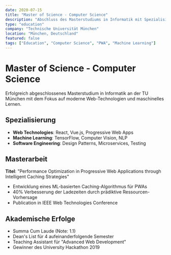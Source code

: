 ```yaml
---
date: 2020-07-15
title: "Master of Science - Computer Science"
description: "Abschluss des Masterstudiums in Informatik mit Spezialisierung auf Web Technologies und Machine Learning. Masterarbeit über Progressive Web Applications."
type: "education"
company: "Technische Universität München"
location: "München, Deutschland"
featured: false
tags: ["Education", "Computer Science", "PWA", "Machine Learning"]
---
```


# Master of Science - Computer Science

Erfolgreich abgeschlossenes Masterstudium in Informatik an der TU München mit dem Fokus auf moderne Web-Technologien und maschinelles Lernen.

## Spezialisierung
- **Web Technologies**: React, Vue.js, Progressive Web Apps
- **Machine Learning**: TensorFlow, Computer Vision, NLP
- **Software Engineering**: Design Patterns, Microservices, Testing

## Masterarbeit
**Titel**: "Performance Optimization in Progressive Web Applications through Intelligent Caching Strategies"

- Entwicklung eines ML-basierten Caching-Algorithmus für PWAs
- 40% Verbesserung der Ladezeiten durch prädiktive Ressourcen-Vorhersage
- Publication in IEEE Web Technologies Conference

## Akademische Erfolge
- Summa Cum Laude (Note: 1.1)
- Dean's List für 4 aufeinanderfolgende Semester
- Teaching Assistant für "Advanced Web Development"
- Gewinner des University Hackathon 2019 